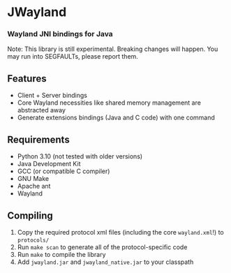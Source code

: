 # JWayland
### Wayland JNI bindings for Java

Note: This library is still experimental.
Breaking changes will happen.
You may run into SEGFAULTs, please report them.

## Features
- Client + Server bindings
- Core Wayland necessities like shared memory management are abstracted away
- Generate extensions bindings (Java and C code) with one command

## Requirements
- Python 3.10 (not tested with older versions)
- Java Development Kit
- GCC (or compatible C compiler)
- GNU Make
- Apache ant
- Wayland

## Compiling
1. Copy the required protocol xml files (including the core `wayland.xml`!) to `protocols/`
2. Run `make scan` to generate all of the protocol-specific code
3. Run `make` to compile the library
4. Add `jwayland.jar` and `jwayland_native.jar` to your classpath
